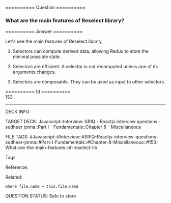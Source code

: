 ========== Question ==========  

### What are the main features of Reselect library?  

========== Answer ==========  

Let's see the main features of Reselect library,

1.  Selectors can compute derived data, allowing Redux to store the minimal
    possible state.

2.  Selectors are efficient. A selector is not recomputed unless one of its
    arguments changes.

3.  Selectors are composable. They can be used as input to other selectors.

========== Id ==========  
153

---

DECK INFO

TARGET DECK: Javascript::Interview::SRIQ - Reactjs interview questions - sudheer jonna::Part I - Fundamentals::Chapter 8 - Miscellaneous

FILE TAGS: #Javascript::#Interview::#SRIQ-Reactjs-interview-questions-sudheer-jonna::#Part-I-Fundamentals::#Chapter-8-Miscellaneous::#153-What-are-the-main-features-of-reselect-lib

Tags:

Reference:

Related:

```dataview
where file.name = this.file.name
```
QUESTION STATUS: Safe to store

